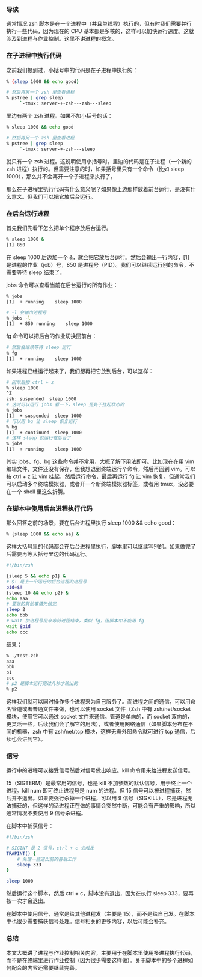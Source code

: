 ### 导读

通常情况 zsh 脚本是在一个进程中（并且单线程）执行的，但有时我们需要并行执行一些代码，因为现在的 CPU 基本都是多核的，这样可以加快运行速度。这就涉及到进程与作业控制。这里不讲进程的概念。

### 在子进程中执行代码

之前我们提到过，小括号中的代码是在子进程中执行的：

```sh
% (sleep 1000 && echo good)

# 然后再另一个 zsh 里查看进程
% pstree | grep sleep
     `-tmux: server-+-zsh---zsh---sleep
```

里边有两个 zsh 进程。如果不加小括号的话：

```sh
% sleep 1000 && echo good

# 然后再另一个 zsh 里查看进程
% pstree | grep sleep
     `-tmux: server-+-zsh---sleep
```

就只有一个 zsh 进程。这说明使用小括号时，里边的代码是在子进程（一个新的 zsh 进程）执行的。但需要注意的时，如果括号里只有一个命令（比如 sleep 1000），那么并不会再开一个子进程来执行了。

那么在子进程里执行代码有什么意义呢？如果像上边那样放着前台运行，是没有什么意义。但我们可以把它放后台运行。

### 在后台运行进程

首先我们先看下怎么把单个程序放后台运行。

```sh
% sleep 1000 &
[1] 850
```

在 sleep 1000 后边加一个 &，就会把它放后台运行。然后会输出一行内容，[1] 是进程的作业（job）号，850 是进程号（PID）。我们可以继续运行别的命令，不需要等待 sleep 结束了。

jobs 命令可以查看当前在后台运行的所有作业：

```sh
% jobs
[1]  + running    sleep 1000

# -l 会输出进程号
% jobs -l
[1]  + 850 running    sleep 1000
```

fg 命令可以把后台的作业切换回前台：

```sh
# 然后会继续等待 sleep 运行
% fg
[1]  + running    sleep 1000
```

如果进程已经运行起来了，我们想再把它放到后台，可以这样：

```sh
# 回车后按 ctrl + z
% sleep 1000
^Z
zsh: suspended  sleep 1000
# 这时可以运行 jobs 看一下，sleep 是处于挂起状态的
% jobs
[1]  + suspended  sleep 1000
# 可以用 bg 让 sleep 恢复运行
% bg
[1]  + continued  sleep 1000
# 这样 sleep 就运行在后台了
% jobs
[1]  + running    sleep 1000
```

其实 jobs、fg、bg 这些命令并不常用，大概了解下用法即可。比如现在在用 vim 编辑文件，文件还没有保存，但我想退到终端运行个命令，然后再回到 vim。可以按 ctrl + z 让 vim 挂起，然后运行命令，最后再运行 fg 让 vim 恢复。但通常我们可以启动多个终端模拟器，或者开一个新终端模拟器标签，或者用 tmux，没必要在一个 shell 里这么折腾。

### 在脚本中使用后台进程执行代码

那么回答之前的场景，要在后台进程里执行 sleep 1000 && echo good：

```sh
% {sleep 1000 && echo aa} &
```

这样大括号里的代码都会在后台进程里执行，脚本里可以继续写别的。如果做完了后需要再等大括号里边的代码运行。

```sh
#!/bin/zsh

{sleep 5 && echo p1} &
# $! 是上一个运行的后台进程的进程号
pid=$!
{sleep 10 && echo p2} &
echo aaa
# 要做的其他事情先做完
sleep 2
echo bbb
# wait 加进程号用来等待进程结束，类似 fg，但脚本中不能用 fg
wait $pid
echo ccc
```

结果：

```sh
% ./test.zsh
aaa
bbb
p1
ccc
# p2 是脚本运行完过几秒才输出的
% p2
```

这样我们就可以同时操作多个进程来为自己服务了。而进程之间的通信，可以用命名管道或者普通文件来做，也可以使用 socket 文件（Zsh 中有 zsh/net/socket 模块，使用它可以通过 socket 文件来通信。管道是单向的，而 socket 双向的，更灵活一些，后续我们会了解它的用法），或者使用网络通信（如果脚本分布在不同的机器，zsh 中有 zsh/net/tcp 模块，这样无需外部命令就可进行 tcp 通信，后续也会讲到它）。

### 信号

运行中的进程可以接受信号然后对信号做出响应。kill 命令用来给进程发送信号。

15（SIGTERM）是最常用的信号，也是 kill 不加参数的默认信号，用于终止一个进程。kill num 即可终止进程号是 num 的进程。但 15 信号可以被进程捕获，然后并不退出。如果要强行杀掉一个进程，可以用 9 信号（SIGKILL），它是进程无法捕获的，但这样的话进程正在做的事情会突然中断，可能会有严重的影响，所以通常情况不要使用 9 信号杀进程。

在脚本中捕获信号：

```sh
#!/bin/zsh

# SIGINT 是 2 信号，ctrl + c 会触发
TRAPINT() {
    # 处理一些退出前的善后工作
    sleep 333
}

sleep 1000
```

然后运行这个脚本，然后 ctrl + c，脚本没有退出，因为在执行 sleep 333，要再按一次才会退出。

在脚本中使用信号，通常是给其他进程发（主要是 15），而不是给自己发。在脚本中也很少需要捕获信号处理。信号相关的更多内容，以后可能会补充。

### 总结

本文大概讲了进程与作业控制相关内容，主要用于在脚本里使用多进程执行代码，而不是在终端里进行作业控制（因为很少需要这样做）。关于脚本中的多个进程如何配合的内容还需要继续完善。

